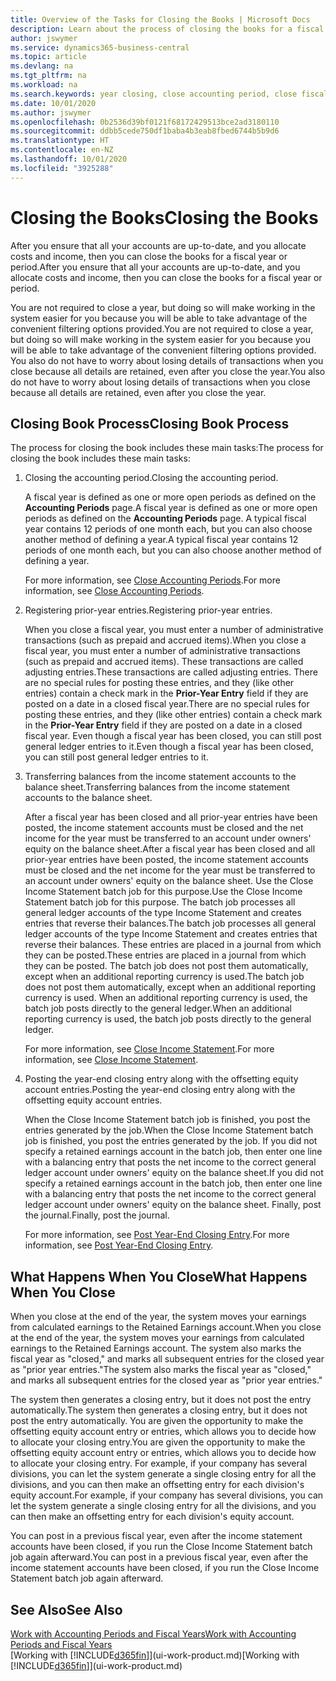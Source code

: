 ```yaml
---
title: Overview of the Tasks for Closing the Books | Microsoft Docs
description: Learn about the process of closing the books for a fiscal year or period, and what happens after you close at the end of a year.
author: jswymer
ms.service: dynamics365-business-central
ms.topic: article
ms.devlang: na
ms.tgt_pltfrm: na
ms.workload: na
ms.search.keywords: year closing, close accounting period, close fiscal year, bank account detailed trial balance
ms.date: 10/01/2020
ms.author: jswymer
ms.openlocfilehash: 0b2536d39bf0121f68172429513bce2ad3180110
ms.sourcegitcommit: ddbb5cede750df1baba4b3eab8fbed6744b5b9d6
ms.translationtype: HT
ms.contentlocale: en-NZ
ms.lasthandoff: 10/01/2020
ms.locfileid: "3925288"
---
```

# <a name="closing-the-books"></a><span data-ttu-id="c61c2-103">Closing the Books</span><span class="sxs-lookup"><span data-stu-id="c61c2-103">Closing the Books</span></span>
<span data-ttu-id="c61c2-104">After you ensure that all your accounts are up-to-date, and you allocate costs and income, then you can close the books for a fiscal year or period.</span><span class="sxs-lookup"><span data-stu-id="c61c2-104">After you ensure that all your accounts are up-to-date, and you allocate costs and income, then you can close the books for a fiscal year or period.</span></span>

<span data-ttu-id="c61c2-105">You are not required to close a year, but doing so will make working in the system easier for you because you will be able to take advantage of the convenient filtering options provided.</span><span class="sxs-lookup"><span data-stu-id="c61c2-105">You are not required to close a year, but doing so will make working in the system easier for you because you will be able to take advantage of the convenient filtering options provided.</span></span> <span data-ttu-id="c61c2-106">You also do not have to worry about losing details of transactions when you close because all details are retained, even after you close the year.</span><span class="sxs-lookup"><span data-stu-id="c61c2-106">You also do not have to worry about losing details of transactions when you close because all details are retained, even after you close the year.</span></span>

## <a name="closing-book-process"></a><span data-ttu-id="c61c2-107">Closing Book Process</span><span class="sxs-lookup"><span data-stu-id="c61c2-107">Closing Book Process</span></span>
<span data-ttu-id="c61c2-108">The process for closing the book includes these main tasks:</span><span class="sxs-lookup"><span data-stu-id="c61c2-108">The process for closing the book includes these main tasks:</span></span>

1. <span data-ttu-id="c61c2-109">Closing the accounting period.</span><span class="sxs-lookup"><span data-stu-id="c61c2-109">Closing the accounting period.</span></span>

    <span data-ttu-id="c61c2-110">A fiscal year is defined as one or more open periods as defined on the **Accounting Periods** page.</span><span class="sxs-lookup"><span data-stu-id="c61c2-110">A fiscal year is defined as one or more open periods as defined on the **Accounting Periods** page.</span></span> <span data-ttu-id="c61c2-111">A typical fiscal year contains 12 periods of one month each, but you can also choose another method of defining a year.</span><span class="sxs-lookup"><span data-stu-id="c61c2-111">A typical fiscal year contains 12 periods of one month each, but you can also choose another method of defining a year.</span></span>

    <span data-ttu-id="c61c2-112">For more information, see [Close Accounting Periods](year-close-account-periods.md).</span><span class="sxs-lookup"><span data-stu-id="c61c2-112">For more information, see [Close Accounting Periods](year-close-account-periods.md).</span></span>
2. <span data-ttu-id="c61c2-113">Registering prior-year entries.</span><span class="sxs-lookup"><span data-stu-id="c61c2-113">Registering prior-year entries.</span></span>

    <span data-ttu-id="c61c2-114">When you close a fiscal year, you must enter a number of administrative transactions (such as prepaid and accrued items).</span><span class="sxs-lookup"><span data-stu-id="c61c2-114">When you close a fiscal year, you must enter a number of administrative transactions (such as prepaid and accrued items).</span></span> <span data-ttu-id="c61c2-115">These transactions are called adjusting entries.</span><span class="sxs-lookup"><span data-stu-id="c61c2-115">These transactions are called adjusting entries.</span></span> <span data-ttu-id="c61c2-116">There are no special rules for posting these entries, and they (like other entries) contain a check mark in the **Prior-Year Entry** field if they are posted on a date in a closed fiscal year.</span><span class="sxs-lookup"><span data-stu-id="c61c2-116">There are no special rules for posting these entries, and they (like other entries) contain a check mark in the **Prior-Year Entry** field if they are posted on a date in a closed fiscal year.</span></span> <span data-ttu-id="c61c2-117">Even though a fiscal year has been closed, you can still post general ledger entries to it.</span><span class="sxs-lookup"><span data-stu-id="c61c2-117">Even though a fiscal year has been closed, you can still post general ledger entries to it.</span></span>
3. <span data-ttu-id="c61c2-118">Transferring balances from the income statement accounts to the balance sheet.</span><span class="sxs-lookup"><span data-stu-id="c61c2-118">Transferring balances from the income statement accounts to the balance sheet.</span></span>

    <span data-ttu-id="c61c2-119">After a fiscal year has been closed and all prior-year entries have been posted, the income statement accounts must be closed and the net income for the year must be transferred to an account under owners' equity on the balance sheet.</span><span class="sxs-lookup"><span data-stu-id="c61c2-119">After a fiscal year has been closed and all prior-year entries have been posted, the income statement accounts must be closed and the net income for the year must be transferred to an account under owners' equity on the balance sheet.</span></span> <span data-ttu-id="c61c2-120">Use the Close Income Statement batch job for this purpose.</span><span class="sxs-lookup"><span data-stu-id="c61c2-120">Use the Close Income Statement batch job for this purpose.</span></span> <span data-ttu-id="c61c2-121">The batch job processes all general ledger accounts of the type Income Statement and creates entries that reverse their balances.</span><span class="sxs-lookup"><span data-stu-id="c61c2-121">The batch job processes all general ledger accounts of the type Income Statement and creates entries that reverse their balances.</span></span> <span data-ttu-id="c61c2-122">These entries are placed in a journal from which they can be posted.</span><span class="sxs-lookup"><span data-stu-id="c61c2-122">These entries are placed in a journal from which they can be posted.</span></span> <span data-ttu-id="c61c2-123">The batch job does not post them automatically, except when an additional reporting currency is used.</span><span class="sxs-lookup"><span data-stu-id="c61c2-123">The batch job does not post them automatically, except when an additional reporting currency is used.</span></span> <span data-ttu-id="c61c2-124">When an additional reporting currency is used, the batch job posts directly to the general ledger.</span><span class="sxs-lookup"><span data-stu-id="c61c2-124">When an additional reporting currency is used, the batch job posts directly to the general ledger.</span></span>

    <span data-ttu-id="c61c2-125">For more information, see [Close Income Statement](year-close-income-statement.md).</span><span class="sxs-lookup"><span data-stu-id="c61c2-125">For more information, see [Close Income Statement](year-close-income-statement.md).</span></span>
4. <span data-ttu-id="c61c2-126">Posting the year-end closing entry along with the offsetting equity account entries.</span><span class="sxs-lookup"><span data-stu-id="c61c2-126">Posting the year-end closing entry along with the offsetting equity account entries.</span></span>

    <span data-ttu-id="c61c2-127">When the Close Income Statement batch job is finished, you post the entries generated by the job.</span><span class="sxs-lookup"><span data-stu-id="c61c2-127">When the Close Income Statement batch job is finished, you post the entries generated by the job.</span></span> <span data-ttu-id="c61c2-128">If you did not specify a retained earnings account in the batch job, then enter one line with a balancing entry that posts the net income to the correct general ledger account under owners' equity on the balance sheet.</span><span class="sxs-lookup"><span data-stu-id="c61c2-128">If you did not specify a retained earnings account in the batch job, then enter one line with a balancing entry that posts the net income to the correct general ledger account under owners' equity on the balance sheet.</span></span> <span data-ttu-id="c61c2-129">Finally, post the journal.</span><span class="sxs-lookup"><span data-stu-id="c61c2-129">Finally, post the journal.</span></span>

    <span data-ttu-id="c61c2-130">For more information, see [Post Year-End Closing Entry](year-how-post-year-end-close-entry.md).</span><span class="sxs-lookup"><span data-stu-id="c61c2-130">For more information, see [Post Year-End Closing Entry](year-how-post-year-end-close-entry.md).</span></span>

## <a name="what-happens-when-you-close"></a><span data-ttu-id="c61c2-131">What Happens When You Close</span><span class="sxs-lookup"><span data-stu-id="c61c2-131">What Happens When You Close</span></span>
<span data-ttu-id="c61c2-132">When you close at the end of the year, the system moves your earnings from calculated earnings to the Retained Earnings account.</span><span class="sxs-lookup"><span data-stu-id="c61c2-132">When you close at the end of the year, the system moves your earnings from calculated earnings to the Retained Earnings account.</span></span> <span data-ttu-id="c61c2-133">The system also marks the fiscal year as "closed," and marks all subsequent entries for the closed year as "prior year entries."</span><span class="sxs-lookup"><span data-stu-id="c61c2-133">The system also marks the fiscal year as "closed," and marks all subsequent entries for the closed year as "prior year entries."</span></span>

<span data-ttu-id="c61c2-134">The system then generates a closing entry, but it does not post the entry automatically.</span><span class="sxs-lookup"><span data-stu-id="c61c2-134">The system then generates a closing entry, but it does not post the entry automatically.</span></span> <span data-ttu-id="c61c2-135">You are given the opportunity to make the offsetting equity account entry or entries, which allows you to decide how to allocate your closing entry.</span><span class="sxs-lookup"><span data-stu-id="c61c2-135">You are given the opportunity to make the offsetting equity account entry or entries, which allows you to decide how to allocate your closing entry.</span></span> <span data-ttu-id="c61c2-136">For example, if your company has several divisions, you can let the system generate a single closing entry for all the divisions, and you can then make an offsetting entry for each division's equity account.</span><span class="sxs-lookup"><span data-stu-id="c61c2-136">For example, if your company has several divisions, you can let the system generate a single closing entry for all the divisions, and you can then make an offsetting entry for each division's equity account.</span></span>

<span data-ttu-id="c61c2-137">You can post in a previous fiscal year, even after the income statement accounts have been closed, if you run the Close Income Statement batch job again afterward.</span><span class="sxs-lookup"><span data-stu-id="c61c2-137">You can post in a previous fiscal year, even after the income statement accounts have been closed, if you run the Close Income Statement batch job again afterward.</span></span>

## <a name="see-also"></a><span data-ttu-id="c61c2-138">See Also</span><span class="sxs-lookup"><span data-stu-id="c61c2-138">See Also</span></span>

[<span data-ttu-id="c61c2-139">Work with Accounting Periods and Fiscal Years</span><span class="sxs-lookup"><span data-stu-id="c61c2-139">Work with Accounting Periods and Fiscal Years</span></span>](finance-accounting-periods-and-fiscal-years.md)  
<span data-ttu-id="c61c2-140">[Working with [!INCLUDE[d365fin](includes/d365fin_md.md)]](ui-work-product.md)</span><span class="sxs-lookup"><span data-stu-id="c61c2-140">[Working with [!INCLUDE[d365fin](includes/d365fin_md.md)]](ui-work-product.md)</span></span>

